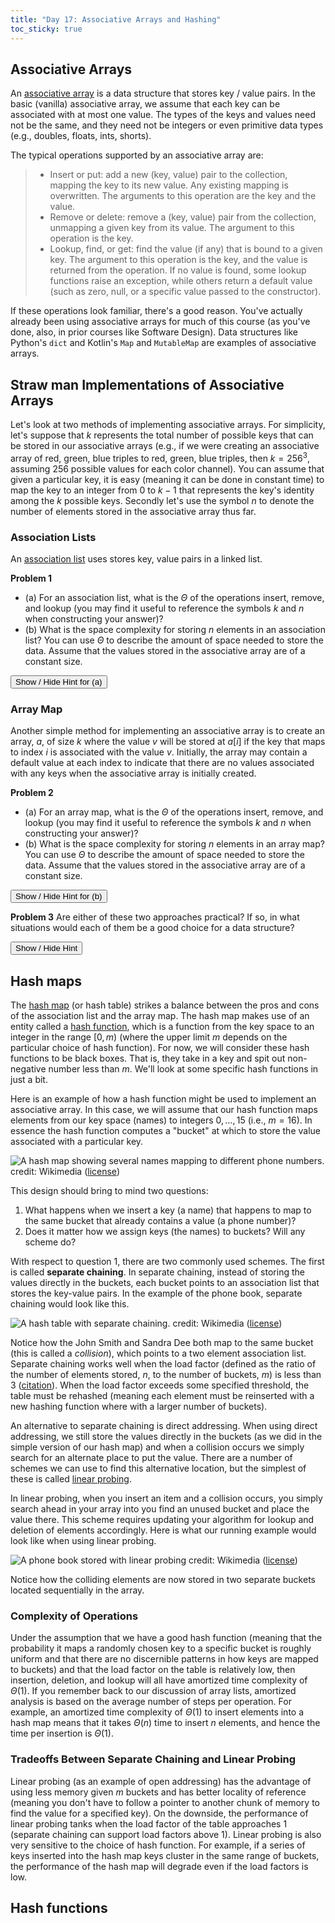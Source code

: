 ```yaml
---
title: "Day 17: Associative Arrays and Hashing"
toc_sticky: true
---
```

<script type="text/javascript">
function HideShowElement(divID) {
    const x = document.getElementById(divID);
    if (x.style.display === "none") {
        x.style.display = "block";
    } else {
        x.style.display = "none";
    }
}
</script>

## Associative Arrays

An [associative array](https://en.wikipedia.org/wiki/Associative_array) is a data structure that stores key / value pairs.  In the basic (vanilla) associative array, we assume that each key can be associated with at most one value.  The types of the keys and values need not be the same, and they need not be integers or even primitive data types (e.g., doubles, floats, ints, shorts).

The typical operations supported by an associative array are:

> * Insert or put: add a new (key, value) pair to the collection, mapping the key to its new value. Any existing mapping is overwritten. The arguments to this operation are the key and the value.
> * Remove or delete: remove a (key, value) pair from the collection, unmapping a given key from its value. The argument to this operation is the key.
> * Lookup, find, or get: find the value (if any) that is bound to a given key. The argument to this operation is the key, and the value is returned from the operation. If no value is found, some lookup functions raise an exception, while others return a default value (such as zero, null, or a specific value passed to the constructor).

If these operations look familiar, there's a good reason.  You've actually already been using associative arrays for much of this course (as you've done, also, in prior courses like Software Design).  Data structures like Python's ``dict`` and Kotlin's ``Map`` and ``MutableMap`` are examples of associative arrays.

## Straw man Implementations of Associative Arrays

Let's look at two methods of implementing associative arrays.  For simplicity, let's suppose that $k$ represents the total number of possible keys that can be stored in our associative arrays (e.g., if we were creating an associative array of red, green, blue triples to red, green, blue triples, then $k = 256^3$, assuming $256$ possible values for each color channel).  You can assume that given a particular key, it is easy (meaning it can be done in constant time) to map the key to an integer from $0$ to $k-1$ that represents the key's identity among the $k$ possible keys.  Secondly let's use the symbol $n$ to denote the number of elements stored in the associative array thus far.

### Association Lists

An [association list](https://en.wikipedia.org/wiki/Association_list) uses stores key, value pairs in a linked list.

**Problem 1**
* (a) For an association list, what is the $\Theta$ of the operations insert, remove, and lookup (you may find it useful to reference the symbols $k$ and $n$ when constructing your answer)?
* (b) What is the space complexity for storing $n$ elements in an association list?  You can use $\Theta$ to describe the amount of space needed to store the data.  Assume that the values stored in the associative array are of a constant size.

<button onclick="HideShowElement(&quot;HideShow1&quot;)">Show / Hide Hint for (a) </button>
<div id="HideShow1" style="display:none">
Can you map each of these operations to an operation on a linked list?  If so, try to borrow the time complexities from there.
</div>

### Array Map

Another simple method for implementing an associative array is to create an array, $a$, of size $k$ where the value $v$ will be stored at $a[i]$ if the key that maps to index $i$ is associated with the value $v$.  Initially, the array may contain a default value at each index to indicate that there are no values associated with any keys when the associative array is initially created.

**Problem 2**
* (a) For an array map, what is the $\Theta$ of the operations insert, remove, and lookup (you may find it useful to reference the symbols $k$ and $n$ when constructing your answer)?
* (b) What is the space complexity for storing $n$ elements in an array map?  You can use $\Theta$ to describe the amount of space needed to store the data.  Assume that the values stored in the associative array are of a constant size.

<button onclick="HideShowElement(&quot;HideShow2&quot;)">Show / Hide Hint for (b) </button>
<div id="HideShow2" style="display:none">
Does the amount of space needed depend on $n$?
</div>

**Problem 3**
Are either of these two approaches practical?  If so, in what situations would each of them be a good choice for a data structure?

<button onclick="HideShowElement(&quot;HideShow3&quot;)">Show / Hide Hint</button>
<div id="HideShow3" style="display:none">
Consider variables like the size of the key space $k$ and the number of elements stored $n$.
</div>

## Hash maps

The [hash map](https://en.wikipedia.org/wiki/Hash_table) (or hash table) strikes a balance between the pros and cons of the association list and the array map.  The hash map makes use of an entity called a [hash function](https://en.wikipedia.org/wiki/Hash_function), which is a function from the key space to an integer in the range $[0, m)$ (where the upper limit $m$ depends on the particular choice of hash function).  For now, we will consider these hash functions to be black boxes.  That is, they take in a key and spit out non-negative number less than $m$.  We'll look at some specific hash functions in just a bit.

Here is an example of how a hash function might be used to implement an associative array.  In this case, we will assume that our hash function maps elements from our key space (names) to integers $0, \ldots, 15$ (i.e., $m = 16$).  In essence the hash function computes a "bucket" at which to store the value associated with a particular key.

![A hash map showing several names mapping to different phone numbers.](https://upload.wikimedia.org/wikipedia/commons/7/7d/Hash_table_3_1_1_0_1_0_0_SP.svg)
credit: Wikimedia ([license](https://commons.wikimedia.org/wiki/File:Hash_table_3_1_1_0_1_0_0_SP.svg))

This design should bring to mind two questions:

1. What happens when we insert a key (a name) that happens to map to the same bucket that already contains a value (a phone number)?
2. Does it matter how we assign keys (the names) to buckets?  Will any scheme do?

With respect to question 1, there are two commonly used schemes.  The first is called **separate chaining**.  In separate chaining, instead of storing the values directly in the buckets, each bucket points to an association list that stores the key-value pairs.  In the example of the phone book, separate chaining would look like this.

![A hash table with separate chaining](https://upload.wikimedia.org/wikipedia/commons/thumb/d/d0/Hash_table_5_0_1_1_1_1_1_LL.svg/900px-Hash_table_5_0_1_1_1_1_1_LL.svg.png).  credit: Wikimedia ([license](https://commons.wikimedia.org/wiki/File:Hash_table_5_0_1_1_1_1_1_LL.svg))

Notice how the John Smith and Sandra Dee both map to the same bucket (this is called a *collision*), which points to a two element association list.  Separate chaining works well when the load factor (defined as the ratio of the number of elements stored, $n$, to the number of buckets, $m$) is less than 3 ([citation](https://www.cs.cornell.edu/courses/cs312/2008sp/lectures/lec20.html)).  When the load factor exceeds some specified threshold, the table must be rehashed (meaning each element must be reinserted with a new hashing function where with a larger number of buckets).

An alternative to separate chaining is direct addressing.  When using direct addressing, we still store the values directly in the buckets (as we did in the simple version of our hash map) and when a collision occurs we simply search for an alternate place to put the value.  There are a number of schemes we can use to find this alternative location, but the simplest of these is called [linear probing](https://en.wikipedia.org/wiki/Linear_probing).

In linear probing, when you insert an item and a collision occurs, you simply search ahead in your array into you find an unused bucket and place the value there.  This scheme requires updating your algorithm for lookup and deletion of elements accordingly.  Here is what our running example would look like when using linear probing.

![A phone book stored with linear probing](https://upload.wikimedia.org/wikipedia/commons/thumb/9/90/HASHTB12.svg/600px-HASHTB12.svg.png)  credit: Wikimedia ([license](https://commons.wikimedia.org/wiki/File:HASHTB12.svg))

Notice how the colliding elements are now stored in two separate buckets located sequentially in the array.

### Complexity of Operations

Under the assumption that we have a good hash function (meaning that the probability it maps a randomly chosen key to a specific bucket is roughly uniform and that there are no discernible patterns in how keys are mapped to buckets) and that the load factor on the table is relatively low, then insertion, deletion, and lookup will all have amortized time complexity of $\Theta(1)$.  If you remember back to our discussion of array lists, amortized analysis is based on the average number of steps per operation.  For example, an amortized time complexity of $\Theta(1)$ to insert elements into a hash map means that it takes $\Theta(n)$ time to insert $n$ elements, and hence the time per insertion is $\Theta(1)$.

### Tradeoffs Between Separate Chaining and Linear Probing

Linear probing (as an example of open addressing) has the advantage of using less memory given $m$ buckets and has better locality of reference (meaning you don't have to follow a pointer to another chunk of memory to find the value for a specified key).  On the downside, the performance of linear probing tanks when the load factor of the table approaches 1 (separate chaining can support load factors above 1).  Linear probing is also very sensitive to the choice of hash function.  For example, if a series of keys inserted into the hash map keys cluster in the same range of buckets, the performance of the hash map will degrade even if the load factors is low.


## Hash functions

